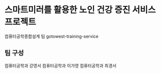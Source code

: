 # 스마트미러를 활용한 노인 건강 증진 서비스 프로젝트

컴퓨터공학종합설계 팀 <gotoWest>
gotowest-training-service

## 팀 구성
컴퓨터공학과 강영서
컴퓨터공학과 이가영
컴퓨터공학과 최경서
